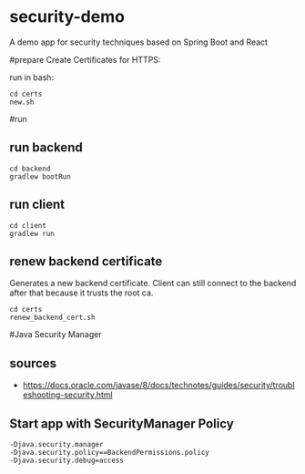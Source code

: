 # security-demo
A demo app for security techniques based on Spring Boot and React

#prepare
Create Certificates for HTTPS:

run in bash:
```
cd certs
new.sh
```

#run
## run backend
```
cd backend
gradlew bootRun
```
## run client
```
cd client
gradlew run
```
## renew backend certificate
Generates a new backend certificate. Client can still connect to the backend after that because it trusts the root ca.
```
cd certs
renew_backend_cert.sh
```

#Java Security Manager
## sources
* https://docs.oracle.com/javase/8/docs/technotes/guides/security/troubleshooting-security.html
## Start app with SecurityManager Policy
```
-Djava.security.manager
-Djava.security.policy==BackendPermissions.policy
-Djava.security.debug=access
```
